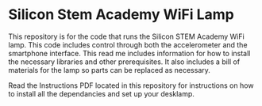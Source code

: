 # Silicon Stem Academy WiFi Lamp

This repository is for the code that runs the Silicon STEM Academy WiFi lamp.  This code includes control through both the accelerometer and the smartphone interface.  This read me includes information for how to install the necessary libraries and other prerequisites.  It also includes a bill of materials for the lamp so parts can be replaced as necessary.  

Read the Instructions PDF located in this repository for instructions on how to install all the dependancies and set up your desklamp.
